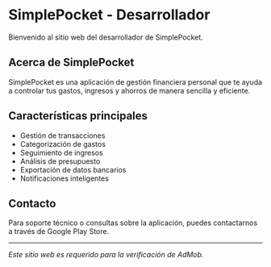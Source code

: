 # SimplePocket - Desarrollador

Bienvenido al sitio web del desarrollador de SimplePocket.

## Acerca de SimplePocket

SimplePocket es una aplicación de gestión financiera personal que te ayuda a controlar tus gastos, ingresos y ahorros de manera sencilla y eficiente.

## Características principales

- Gestión de transacciones
- Categorización de gastos
- Seguimiento de ingresos
- Análisis de presupuesto
- Exportación de datos bancarios
- Notificaciones inteligentes

## Contacto

Para soporte técnico o consultas sobre la aplicación, puedes contactarnos a través de Google Play Store.

---

*Este sitio web es requerido para la verificación de AdMob.*
